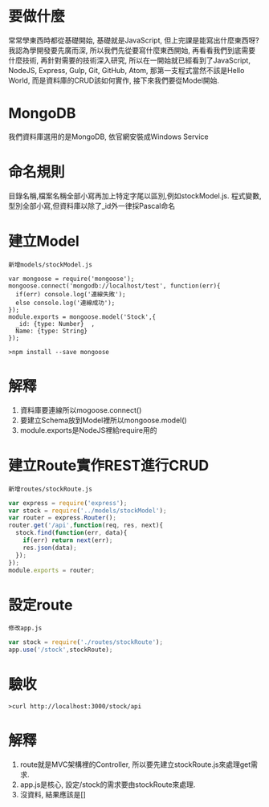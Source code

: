 # 要做什麼
常常學東西時都從基礎開始, 基礎就是JavaScript, 但上完課是能寫出什麼東西呀? 我認為學開發要先廣而深, 所以我們先從要寫什麼東西開始, 再看看我們到底需要什麼技術, 再針對需要的技術深入研究, 所以在一開始就已經看到了JavaScript, NodeJS, Express, Gulp, Git, GitHub, Atom, 那第一支程式當然不該是Hello World, 而是資料庫的CRUD該如何實作, 接下來我們要從Model開始.
# MongoDB
我們資料庫選用的是MongoDB, 依官網安裝成Windows Service
# 命名規則
目錄名稱,檔案名稱全部小寫再加上特定字尾以區別,例如stockModel.js.
程式變數,型別全部小寫,但資料庫以除了_id外一律採Pascal命名
# 建立Model
`新增models/stockModel.js`
```javascrip
var mongoose = require('mongoose');
mongoose.connect('mongodb://localhost/test', function(err){
  if(err) console.log('連線失敗');
  else console.log('連線成功');
});
module.exports = mongoose.model('Stock',{
  _id: {type: Number}  ,
  Name: {type: String}
});
```
```shell
>npm install --save mongoose
```
# 解釋
1. 資料庫要連線所以mogoose.connect()
2. 要建立Schema放到Model裡所以mongoose.model()
3. module.exports是NodeJS裡給require用的

# 建立Route實作REST進行CRUD
`新增routes/stockRoute.js`
```javascript
var express = require('express');
var stock = require('../models/stockModel');
var router = express.Router();
router.get('/api',function(req, res, next){
  stock.find(function(err, data){
    if(err) return next(err);
    res.json(data);
  });
});
module.exports = router;
```
# 設定route
`修改app.js`
```javascript
var stock = require('./routes/stockRoute');
app.use('/stock',stockRoute);
```
# 驗收
```shell
>curl http://localhost:3000/stock/api
```
# 解釋
1. route就是MVC架構裡的Controller, 所以要先建立stockRoute.js來處理get需求.
2. app.js是核心, 設定/stock的需求要由stockRoute來處理.
3. 沒資料, 結果應該是[]
